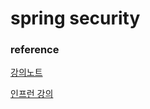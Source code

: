 # spring security





### reference

[강의노트](https://docs.google.com/document/d/19DzeBekximHRXCaeN-UhFewrb9KTo65xj7Rrt9jO_Sk/edit#heading=h.jta79boh0b2s)

[인프런 강의](https://www.inflearn.com/course/%EB%B0%B1%EA%B8%B0%EC%84%A0-%EC%8A%A4%ED%94%84%EB%A7%81-%EC%8B%9C%ED%81%90%EB%A6%AC%ED%8B%B0/dashboard)

